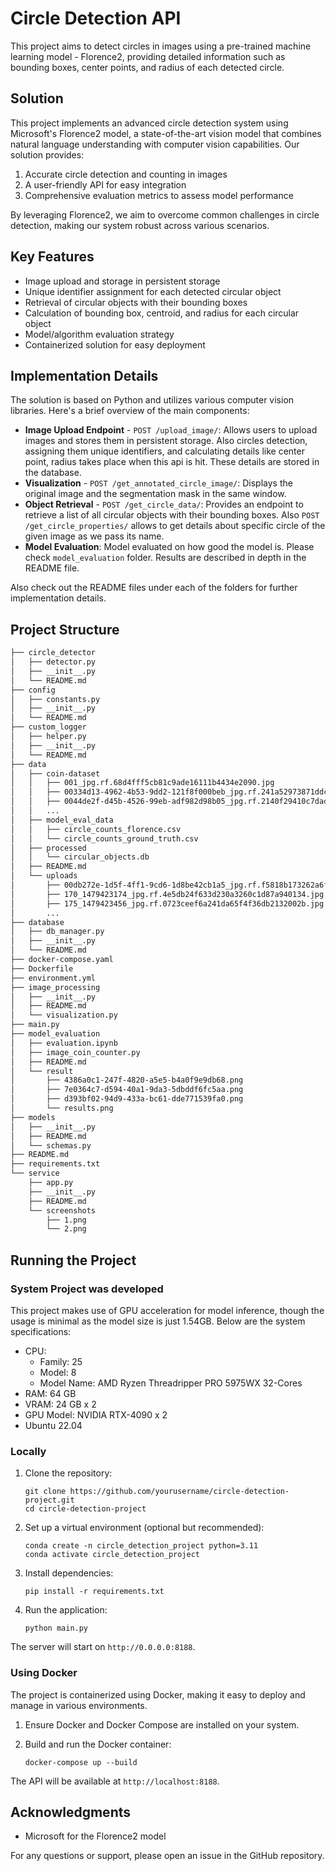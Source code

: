 # Circle Detection API

This project aims to detect circles in images using a pre-trained machine learning model - Florence2, providing detailed information such as bounding boxes, center points, and radius of each detected circle.

## Solution

This project implements an advanced circle detection system using Microsoft's Florence2 model, a state-of-the-art vision model that combines natural language understanding with computer vision capabilities. Our solution provides:

1. Accurate circle detection and counting in images
2. A user-friendly API for easy integration
3. Comprehensive evaluation metrics to assess model performance

By leveraging Florence2, we aim to overcome common challenges in circle detection, making our system robust across various scenarios.

## Key Features

- Image upload and storage in persistent storage
- Unique identifier assignment for each detected circular object
- Retrieval of circular objects with their bounding boxes
- Calculation of bounding box, centroid, and radius for each circular object
- Model/algorithm evaluation strategy
- Containerized solution for easy deployment

## Implementation Details

The solution is based on Python and utilizes various computer vision libraries. Here's a brief overview of the main components:

- **Image Upload Endpoint** - `POST /upload_image/`: Allows users to upload images and stores them in persistent storage. Also circles detection, assigning them unique identifiers, and calculating details like center point, radius takes place when this api is hit. These details are stored in the database.
- **Visualization** - `POST /get_annotated_circle_image/`: Displays the original image and the segmentation mask in the same window.
- **Object Retrieval** - `POST /get_circle_data/`: Provides an endpoint to retrieve a list of all circular objects with their bounding boxes. Also `POST /get_circle_properties/` allows to get details about specific circle of the given image as we pass its name.
- **Model Evaluation**: Model evaluated on how good the model is. Please check `model_evaluation` folder. Results are described in depth in the README file.

Also check out the README files under each of the folders for further implementation details.

## Project Structure

```bash
├── circle_detector
│   ├── detector.py
│   ├── __init__.py
│   └── README.md
├── config
│   ├── constants.py
│   ├── __init__.py
│   └── README.md
├── custom_logger
│   ├── helper.py
│   ├── __init__.py
│   └── README.md
├── data
│   ├── coin-dataset
│   │   ├── 001_jpg.rf.68d4fff5cb81c9ade16111b4434e2090.jpg
│   │   ├── 00334d13-4962-4b53-9dd2-121f8f000beb_jpg.rf.241a52973871ddcbfacc334c19c47b0d.jpg
│   │   ├── 0044de2f-d45b-4526-99eb-adf982d98b05_jpg.rf.2140f29410c7dad67cfd6b952645a3fb.jpg
│   │   ...
│   ├── model_eval_data
│   │   ├── circle_counts_florence.csv
│   │   └── circle_counts_ground_truth.csv
│   ├── processed
│   │   └── circular_objects.db
│   ├── README.md
│   └── uploads
│       ├── 00db272e-1d5f-4ff1-9cd6-1d8be42cb1a5_jpg.rf.f5818b173262a6f187db2af748531648.jpg
│       ├── 170_1479423174_jpg.rf.4e5db24f633d230a3260c1d87a940134.jpg
│       ├── 175_1479423456_jpg.rf.0723ceef6a241da65f4f36db2132002b.jpg
│       ...
├── database
│   ├── db_manager.py
│   ├── __init__.py
│   └── README.md
├── docker-compose.yaml
├── Dockerfile
├── environment.yml
├── image_processing
│   ├── __init__.py
│   ├── README.md
│   └── visualization.py
├── main.py
├── model_evaluation
│   ├── evaluation.ipynb
│   ├── image_coin_counter.py
│   ├── README.md
│   └── result
│       ├── 4386a0c1-247f-4820-a5e5-b4a0f9e9db68.png
│       ├── 7e0364c7-d594-40a1-9da3-5dbddf6fc5aa.png
│       ├── d393bf02-94d9-433a-bc61-dde771539fa0.png
│       └── results.png
├── models
│   ├── __init__.py
│   ├── README.md
│   └── schemas.py
├── README.md
├── requirements.txt
└── service
    ├── app.py
    ├── __init__.py
    ├── README.md
    └── screenshots
        ├── 1.png
        └── 2.png
```

## Running the Project

### System Project was developed

This project makes use of GPU acceleration for model inference, though the usage is minimal as the model size is just 1.54GB. Below are the system specifications:

- CPU:
  - Family: 25
  - Model: 8
  - Model Name: AMD Ryzen Threadripper PRO 5975WX 32-Cores
- RAM: 64 GB
- VRAM: 24 GB x 2
- GPU Model: NVIDIA RTX-4090 x 2
- Ubuntu 22.04

### Locally

1. Clone the repository:

   ```
   git clone https://github.com/yourusername/circle-detection-project.git
   cd circle-detection-project
   ```

2. Set up a virtual environment (optional but recommended):

   ```
   conda create -n circle_detection_project python=3.11
   conda activate circle_detection_project
   ```

3. Install dependencies:

   ```
   pip install -r requirements.txt
   ```

4. Run the application:
   ```
   python main.py
   ```

The server will start on `http://0.0.0.0:8188`.

### Using Docker

The project is containerized using Docker, making it easy to deploy and manage in various environments.

1. Ensure Docker and Docker Compose are installed on your system.

2. Build and run the Docker container:
   ```
   docker-compose up --build
   ```

The API will be available at `http://localhost:8188`.

## Acknowledgments

- Microsoft for the Florence2 model

For any questions or support, please open an issue in the GitHub repository.
